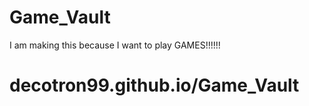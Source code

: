 # Game_Vault
I am making this because I want to play GAMES!!!!!!

# decotron99.github.io/Game_Vault
